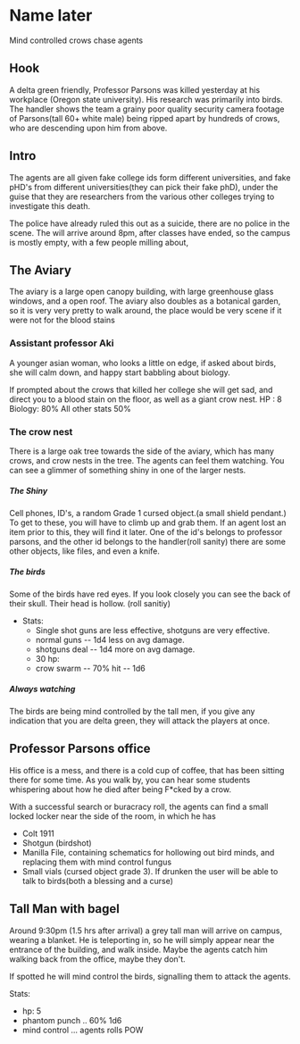 # Name later
Mind controlled crows chase agents

## Hook
A delta green friendly, Professor Parsons was killed yesterday at his workplace (Oregon state university). His research was primarily into birds. The handler shows the team a grainy poor quality security camera footage of Parsons(tall 60+ white male) being ripped apart by hundreds of crows, who are descending upon him from above. 


## Intro
The agents are all given fake college ids form different universities, and fake pHD's from different universities(they can pick their fake phD), under the guise that they are researchers from the various other colleges trying to investigate this death.

The police have already ruled this out as a suicide, there are no police in the scene. The will arrive around 8pm, after classes have ended, so the campus is mostly empty, with a few people milling about, 

## The Aviary
The aviary is a large open canopy building, with large greenhouse glass windows, and a open roof. The aviary also doubles as a botanical garden, so it is very very pretty to walk around, the place would be very scene if it were not for the blood stains  

### Assistant professor Aki
A younger asian woman, who looks a little on edge, if asked about birds, she will calm down, and happy start babbling about biology.

If prompted about the crows that killed her college she will get sad, and direct you to a blood stain on the floor, as well as a giant
crow nest. 
HP : 8
Biology: 80%
All other stats 50%

### The crow nest
There is a large oak tree towards the side of the aviary, which has many crows, and crow nests in the tree. The agents can feel them watching. You can see a glimmer of something shiny in one of the larger nests.  
##### The Shiny
Cell phones, ID's, a random Grade 1 cursed object.(a small shield pendant.) To get to these, you will have to climb up and grab them. 
If an agent lost an item prior to this, they will find it later. 
One of the id's belongs to professor parsons, and the other id belongs to the handler(roll sanity) there are some other objects, like files, and even a knife.
##### The birds
Some of the birds have red eyes. If you look closely you can see the back of their skull. Their head is hollow. (roll sanitiy)
* Stats:
    * Single shot guns are less effective, shotguns are very effective. 
    * normal guns -- 1d4 less on avg damage.
    * shotguns deal -- 1d4 more on avg damage.
    * 30 hp:
    * crow swarm  -- 70% hit -- 1d6
##### Always watching
The birds are being mind controlled by the tall men, if you give any indication that you are delta green, they will attack the players at once. 


## Professor Parsons office
His office is a mess, and there is a cold cup of coffee, that has been sitting there for some time. As you walk by, you can hear some students whispering about how he died after being F*cked by a crow. 

With a successful search or buracracy roll, the agents can find a small locked locker near the side of the room, in which he has
* Colt 1911
* Shotgun (birdshot)
* Manilla File, containing schematics for hollowing out bird minds, and replacing them with mind control fungus
* Small vials (cursed object grade 3). If drunken the user will be able to talk to birds(both a blessing and a curse)

## Tall Man with bagel
Around 9:30pm (1.5 hrs after arrival) a grey tall man will arrive on campus, wearing a blanket. He is teleporting in, so he will simply appear near the entrance of the building, and walk inside. Maybe the agents catch him walking back from the office, maybe they don't. 

If spotted he will mind control the birds, signalling them to attack the agents. 

Stats:
* hp: 5
* phantom punch .. 60% 1d6
* mind control ... agents rolls POW
